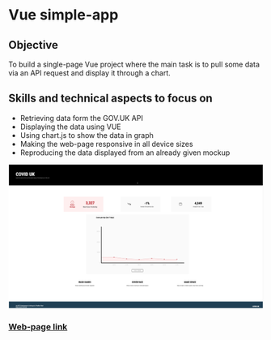 # Vue simple-app

## Objective 
To build a single-page Vue project where the main task is to
pull some data via an API request and display it through a chart.

## Skills and technical aspects to focus on

* Retrieving data form the GOV.UK API
* Displaying the data using VUE
* Using chart.js to show the data in graph
* Making the web-page responsive in all device sizes
* Reproducing the data displayed from an already given mockup 

![Optional Text](./src/assets/vue-app.png)

### [Web-page link](https://www.theodhorshyti.com/FirstVue/index.html)

